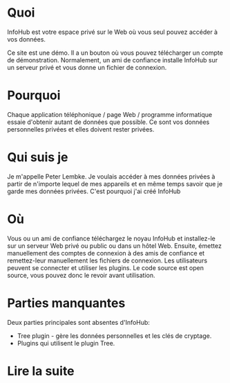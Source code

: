 # Quoi

InfoHub est votre espace privé sur le Web où vous seul pouvez accéder à vos données.

Ce site est une démo. Il a un bouton où vous pouvez télécharger un compte de démonstration. Normalement, un ami de confiance installe InfoHub sur un serveur privé et vous donne un fichier de connexion.

# Pourquoi

Chaque application téléphonique / page Web / programme informatique essaie d'obtenir autant de données que possible. Ce sont vos données personnelles privées et elles doivent rester privées.

# Qui suis je

Je m'appelle Peter Lembke. Je voulais accéder à mes données privées à partir de n'importe lequel de mes appareils et en même temps savoir que je garde mes données privées. C'est pourquoi j'ai créé InfoHub

# Où

Vous ou un ami de confiance téléchargez le noyau InfoHub et installez-le sur un serveur Web privé ou public ou dans un hôtel Web. Ensuite, émettez manuellement des comptes de connexion à des amis de confiance et remettez-leur manuellement les fichiers de connexion. Les utilisateurs peuvent se connecter et utiliser les plugins. Le code source est open source, vous pouvez donc le revoir avant utilisation.

# Parties manquantes

Deux parties principales sont absentes d'InfoHub:

* Tree plugin - gère les données personnelles et les clés de cryptage.
* Plugins qui utilisent le plugin Tree.

# Lire la suite
